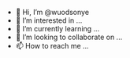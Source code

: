 - 👋 Hi, I’m @wuodsonye
- 👀 I’m interested in ...
- 🌱 I’m currently learning ...
- 💞️ I’m looking to collaborate on ...
- 📫 How to reach me ...

<!---
wuodsonye/wuodsonye is a ✨ special ✨ repository because its `README.md` (this file) appears on your GitHub profile.
You can click the Preview link to take a look at your changes.
--->
